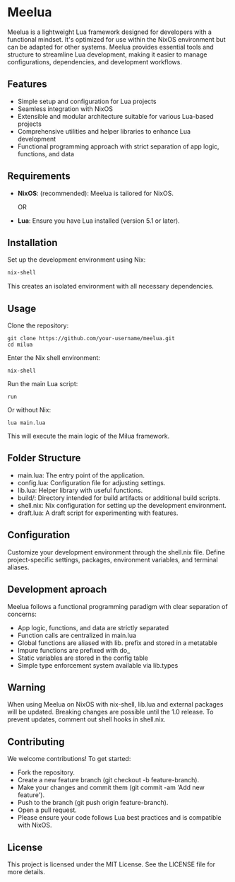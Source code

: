 # Meelua

Meelua is a lightweight Lua framework designed for developers with a functional mindset. It's optimized for use within the NixOS environment but can be adapted for other systems. Meelua provides essential tools and structure to streamline Lua development, making it easier to manage configurations, dependencies, and development workflows.

## Features
- Simple setup and configuration for Lua projects
- Seamless integration with NixOS
- Extensible and modular architecture suitable for various Lua-based projects
- Comprehensive utilities and helper libraries to enhance Lua development
- Functional programming approach with strict separation of app logic, functions, and data

## Requirements

- **NixOS**: (recommended): Meelua is tailored for NixOS.

  OR
  
- **Lua**: Ensure you have Lua installed (version 5.1 or later).

## Installation

Set up the development environment using Nix:

```bash
nix-shell
```
This creates an isolated environment with all necessary dependencies.

## Usage
Clone the repository:

```
git clone https://github.com/your-username/meelua.git
cd milua
```


Enter the Nix shell environment:

```
nix-shell
```

Run the main Lua script:

```
run
```
Or without Nix:
```
lua main.lua
```

This will execute the main logic of the Milua framework.

## Folder Structure
- main.lua: The entry point of the application.
- config.lua: Configuration file for adjusting settings.
- lib.lua: Helper library with useful functions.
- build/: Directory intended for build artifacts or additional build scripts.
- shell.nix: Nix configuration for setting up the development environment.
- draft.lua: A draft script for experimenting with features.

## Configuration
Customize your development environment through the shell.nix file. Define project-specific settings, packages, environment variables, and terminal aliases.

## Development aproach

Meelua follows a functional programming paradigm with clear separation of concerns:
- App logic, functions, and data are strictly separated
- Function calls are centralized in main.lua
- Global functions are aliased with lib. prefix and stored in a metatable
- Impure functions are prefixed with do_
- Static variables are stored in the config table
- Simple type enforcement system available via lib.types

## Warning
When using Meelua on NixOS with nix-shell, lib.lua and external packages will be updated. Breaking changes are possible until the 1.0 release. To prevent updates, comment out shell hooks in shell.nix.

## Contributing
We welcome contributions! To get started:

- Fork the repository.
- Create a new feature branch (git checkout -b feature-branch).
- Make your changes and commit them (git commit -am 'Add new feature').
- Push to the branch (git push origin feature-branch).
- Open a pull request.
- Please ensure your code follows Lua best practices and is compatible with NixOS.

## License
This project is licensed under the MIT License. See the LICENSE file for more details.

